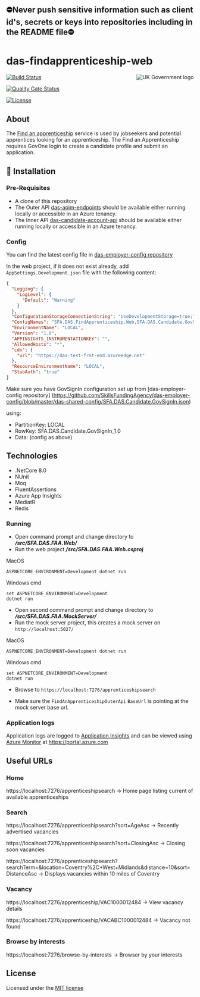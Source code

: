 ## ⛔Never push sensitive information such as client id's, secrets or keys into repositories including in the README file⛔

# das-findapprenticeship-web

<img src="https://avatars.githubusercontent.com/u/9841374?s=200&v=4" align="right" alt="UK Government logo">

[![Build Status](https://sfa-gov-uk.visualstudio.com/Digital%20Apprenticeship%20Service/_apis/build/status%2Fdas-findapprenticeship-web?repoName=SkillsFundingAgency%2Fdas-findapprenticeship-web&branchName=refs%2Fpull%2F59%2Fmerge)](https://sfa-gov-uk.visualstudio.com/Digital%20Apprenticeship%20Service/_build/latest?definitionId=3455&repoName=SkillsFundingAgency%2Fdas-findapprenticeship-web&branchName=refs%2Fpull%2F59%2Fmerge)

[![Quality Gate Status](https://sonarcloud.io/api/project_badges/measure?project=SkillsFundingAgency_das-findapprenticeship-web&metric=alert_status)](https://sonarcloud.io/summary/new_code?id=SkillsFundingAgency_das-findapprenticeship-web)

[![License](https://img.shields.io/badge/license-MIT-lightgrey.svg?longCache=true&style=flat-square)](https://en.wikipedia.org/wiki/MIT_License)

## About

The [Find an apprenticeship](https://www.gov.uk/apply-apprenticeship) service is used by jobseekers and potential apprentices looking for an apprenticeship. The Find an Apprenticeship requires GovOne login to create a candidate profile and submit an application.

## 🚀 Installation

### Pre-Requisites
* A clone of this repository
* The Outer API [das-apim-endpoints](https://github.com/SkillsFundingAgency/das-apim-endpoints/tree/master/src/FindAnApprenticeship) should be available either running locally or accessible in an Azure tenancy.
* The Inner API [das-candidate-account-api](https://github.com/SkillsFundingAgency/das-candidate-account-api) should be available either running locally or accessible in an Azure tenancy.

### Config
You can find the latest config file in [das-employer-config repository](https://github.com/SkillsFundingAgency/das-employer-config/blob/master/das-findapprenticeship-web/SFA.DAS.FindApprenticeship.Web.json)

In the web project, if it does not exist already, add `AppSettings.Development.json` file with the following content:

```json
{
  "Logging": {
    "LogLevel": {
      "Default": "Warning"
    }
  },
  "ConfigurationStorageConnectionString": "UseDevelopmentStorage=true;",
  "ConfigNames": "SFA.DAS.FindApprenticeship.Web,SFA.DAS.Candidate.GovSignIn",
  "EnvironmentName": "LOCAL",
  "Version": "1.0",
  "APPINSIGHTS_INSTRUMENTATIONKEY": "",
  "AllowedHosts": "*",
  "cdn": {
    "url": "https://das-test-frnt-end.azureedge.net"
  },
  "ResourceEnvironmentName": "LOCAL",
  "StubAuth": "true"
}
```

Make sure you have GovSignIn configuration set up from [das-employer-config repository]
(https://github.com/SkillsFundingAgency/das-employer-config/blob/master/das-shared-config/SFA.DAS.Candidate.GovSignIn.json)

using: 
* PartitionKey: LOCAL
* RowKey: SFA.DAS.Candidate.GovSignIn_1.0
* Data: (config as above)

## Technologies
* .NetCore 8.0
* NUnit
* Moq
* FluentAssertions
* Azure App Insights
* MediatR
* Redis

### Running

* Open command prompt and change directory to _**/src/SFA.DAS.FAA.Web/**_
* Run the web project _**/src/SFA.DAS.FAA.Web.csproj**_

MacOS
```
ASPNETCORE_ENVIRONMENT=Development dotnet run
```
Windows cmd
```
set ASPNETCORE_ENVIRONMENT=Development
dotnet run
```

* Open second command prompt and change directory to _**/src/SFA.DAS.FAA.MockServer/**_
* Run the mock server project, this creates a mock server on `http://localhost:5027/`

MacOS
```
ASPNETCORE_ENVIRONMENT=Development dotnet run
```
Windows cmd
```
set ASPNETCORE_ENVIRONMENT=Development
dotnet run
```
* Browse to `https://localhost:7276/apprenticeshipsearch`

- Make sure the `FindAnApprenticeshipOuterApi` `BaseUrl` is pointing at the mock server base url.


### Application logs
Application logs are logged to [Application Insights](https://learn.microsoft.com/en-us/azure/azure-monitor/app/app-insights-overview) and can be viewed using [Azure Monitor](https://learn.microsoft.com/en-us/azure/azure-monitor/overview) at https://portal.azure.com

## Useful URLs

### Home
https://localhost:7276/apprenticeshipsearch -> Home page listing current of available apprenticeships

### Search
https://localhost:7276/apprenticeshipsearch?sort=AgeAsc -> Recently advertised vacancies

https://localhost:7276/apprenticeshipsearch?sort=ClosingAsc -> Closing soon vacancies

https://localhost:7276/apprenticeshipsearch?searchTerm=&location=Coventry%2C+West+Midlands&distance=10&sort=DistanceAsc -> Displays vacancies within 10 miles of Coventry

### Vacancy
https://localhost:7276/apprenticeship/VAC1000012484 -> View vacancy details

https://localhost:7276/apprenticeship/VACABC1000012484 -> Vacancy not found

### Browse by interests
https://localhost:7276/browse-by-interests -> Browser by your interests

## License

Licensed under the [MIT license](LICENSE)